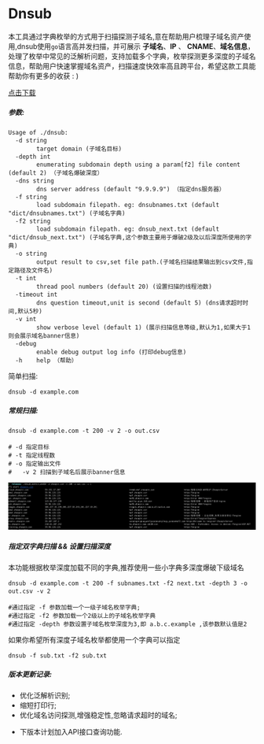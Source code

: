 # Dnsub

​		本工具通过字典枚举的方式用于扫描探测子域名,意在帮助用户梳理子域名资产使用,dnsub使用`go`语言高并发扫描，并可展示 **子域名**、**IP** 、 **CNAME**、**域名信息**，处理了枚举中常见的泛解析问题，支持加载多个字典，枚举探测更多深度的子域名信息，帮助用户快速掌握域名资产，扫描速度快效率高且跨平台，希望这款工具能帮助你有更多的收获 : )

 [点击下载](https://github.com/yunxu1/dnsub/releases "Releases")

##### 参数: 

```shell
Usage of ./dnsub:
  -d string
    	target domain (子域名目标)
  -depth int
    	enumerating subdomain depth using a param[f2] file content (default 2) （子域名爆破深度）
  -dns string
    	dns server address (default "9.9.9.9") （指定dns服务器）
  -f string
    	load subdomain filepath. eg: dnsubnames.txt (default "dict/dnsubnames.txt") (子域名字典)
  -f2 string
    	load subdomain filepath. eg: dnsub_next.txt (default "dict/dnsub_next.txt") (子域名字典,这个参数主要用于爆破2级及以后深度所使用的字典)
  -o string
    	output result to csv,set file path.(子域名扫描结果输出到csv文件,指定路径及文件名)
  -t int
    	thread pool numbers (default 20) (设置扫描的线程池数)
  -timeout int
    	dns question timeout,unit is second (default 5) (dns请求超时时间,默认5秒)
  -v int
    	show verbose level (default 1) (展示扫描信息等级,默认为1,如果大于1则会展示域名banner信息)
  -debug
    	enable debug output log info (打印debug信息)
  -h	help （帮助）
```



简单扫描:

```shell
dnsub -d example.com
```

##### 常规扫描:

```
dnsub -d example.com -t 200 -v 2 -o out.csv 

# -d 指定目标
# -t 指定线程数
# -o 指定输出文件
#	-v 2 扫描到子域名后展示banner信息
```

![example](./img/s.png)


##### 指定双字典扫描 && 设置扫描深度

本功能根据枚举深度加载不同的字典,推荐使用一些小字典多深度爆破下级域名

```shell
dnsub -d example.com -t 200 -f subnames.txt -f2 next.txt -depth 3 -o out.csv -v 2

#通过指定 -f 参数加载一个一级子域名枚举字典;
#通过指定 -f2 参数加载一个2级以上的子域名枚举字典
#通过指定 -depth 参数设置子域名枚举深度为3,即 a.b.c.example ,该参数默认值是2
```

如果你希望所有深度子域名枚举都使用一个字典可以指定 

```	shell
dnsub -f sub.txt -f2 sub.txt
```


##### 版本更新记录:
+ 优化泛解析识别;
+ 缩短打印行;
+ 优化域名访问探测,增强稳定性,忽略请求超时的域名;
- 下版本计划加入API接口查询功能.